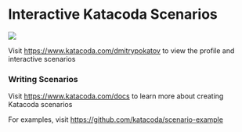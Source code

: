 # Interactive Katacoda Scenarios

[![](http://shields.katacoda.com/katacoda/dmitrypokatov/count.svg)](https://www.katacoda.com/dmitrypokatov "Get your profile on Katacoda.com")

Visit https://www.katacoda.com/dmitrypokatov to view the profile and interactive scenarios

### Writing Scenarios
Visit https://www.katacoda.com/docs to learn more about creating Katacoda scenarios

For examples, visit https://github.com/katacoda/scenario-example
